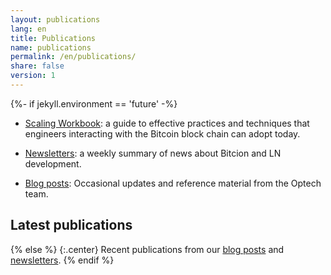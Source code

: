 ```yaml
---
layout: publications
lang: en
title: Publications
name: publications
permalink: /en/publications/
share: false
version: 1
---
```

{%- if jekyll.environment == 'future' -%}
- [Scaling Workbook][]: a guide to effective practices and techniques
  that engineers interacting with the Bitcoin block chain can adopt
  today.

- [Newsletters][]: a weekly summary of news about Bitcion and LN
  development.

- [Blog posts][]: Occasional updates and reference material
  from the Optech team.

## Latest publications

{% else %}
{:.center}
Recent publications from our [blog posts][] and [newsletters][].
{% endif %}

[blog posts]: /en/blog/
[newsletters]: /en/newsletters/
[scaling workbook]: /en/scaling/
